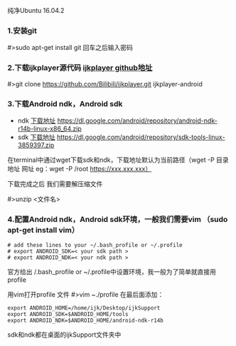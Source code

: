 纯净Ubuntu 16.04.2

### 1.安装git
#>sudo apt-get install git 回车之后输入密码

### 2.下载ijkplayer源代码  [ijkplayer github地址](https://github.com/Bilibili/ijkplayer)
#>git clone https://github.com/Bilibili/ijkplayer.git ijkplayer-android

### 3.下载Android ndk，Android sdk
* ndk [下载地址](https://dl.google.com/android/repository/android-ndk-r14b-linux-x86_64.zip)
https://dl.google.com/android/repository/android-ndk-r14b-linux-x86_64.zip
* sdk [下载地址](https://dl.google.com/android/repository/sdk-tools-linux-3859397.zip)
https://dl.google.com/android/repository/sdk-tools-linux-3859397.zip

在terminal中通过wget下载sdk和ndk，下载地址默认为当前路径（wget -P 目录地址 网址 eg：wget -P /root https://xxx.xxx.xxx）

下载完成之后 我们需要解压缩文件

#>unzip <文件名>
### 4.配置Android ndk，Android sdk环境，一般我们需要vim （sudo apt-get install vim）
```
# add these lines to your ~/.bash_profile or ~/.profile
# export ANDROID_SDK=< your sdk path >
# export ANDROID_NDK=< your ndk path >
```
官方给出 /.bash_profile or ~/.profile中设置环境，我一般为了简单就直接用profile

用vim打开profile 文件
#>vim ~./profile
在最后面添加：
```
export ANDROID_HOME=/home/ijk/Desktop/ijkSupport
export ANDROID_SDK=$ANDROID_HOME/tools
export ANDROID_NDK=$ANDROID_HOME/android-ndk-r14b
```
sdk和ndk都在桌面的ijkSupport文件夹中








